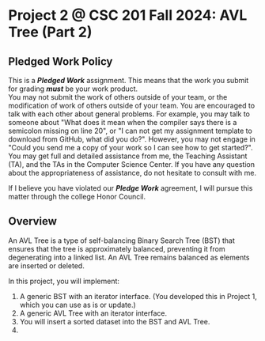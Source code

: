 # Project 2 @ CSC 201 Fall 2024: AVL Tree (Part 2)

## Pledged Work Policy

This is a ___Pledged Work___ assignment.  This means that the work you submit for grading ___must___ be your work product.  
You may not submit the work of others outside of your team, or the modification of work of others outside of your team.
You are encouraged to talk with each other about general problems.  For example, you may talk to someone about "What does it mean when the compiler says there is a semicolon missing on line 20", or "I can not get my assignment template to download from GitHub, what did you do?".  However, you may not engage in "Could you send me a copy of your work so I can see how to get started?".  You may get full and detailed assistance from me, the Teaching Assistant (TA), and the TAs in the Computer Science Center.  If you have any question about the appropriateness of assistance, do not hesitate to consult with me.

If I believe you have violated our ___Pledge Work___ agreement, I will pursue this matter through the college Honor Council.

## Overview

An AVL Tree is a type of self-balancing Binary Search Tree (BST) that ensures that the tree is approximately balanced, preventing it from degenerating into a linked list. An AVL Tree remains balanced as elements are inserted or deleted.

In this project, you will implement:
1. A generic BST with an iterator interface. (You developed this in Project 1, which you can use as is or update.)
2. A generic AVL Tree with an iterator interface.
3. You will insert a sorted dataset into the BST and AVL Tree.
4. 
